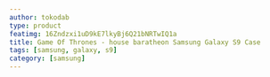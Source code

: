 ```yaml
---
author: tokodab
type: product
featimg: 16Zndzxi1uD9kE7lkyBj6Q21bNRTwIQ1a
title: Game Of Thrones - house baratheon Samsung Galaxy S9 Case
tags: [samsung, galaxy, s9]
category: [samsung]
---
```

